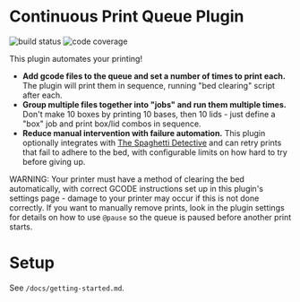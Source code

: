 # Continuous Print Queue Plugin

![build status](https://img.shields.io/travis/smartin015/continuousprint/master?style=plastic)
![code coverage](https://img.shields.io/codecov/c/github/smartin015/continuousprint/master)

This plugin automates your printing!

* **Add gcode files to the queue and set a number of times to print each.** The plugin will print them in sequence, running "bed clearing" script after each.
* **Group multiple files together into "jobs" and run them multiple times.** Don't make 10 boxes by printing 10 bases, then 10 lids - just define a "box" job and print box/lid combos in sequence.
* **Reduce manual intervention with failure automation.** This plugin optionally integrates with [The Spaghetti Detective](https://www.thespaghettidetective.com/) and can retry prints that fail to adhere to the bed, with configurable limits on how hard to try before giving up.

WARNING: Your printer must have a method of clearing the bed automatically, with correct GCODE instructions set up in this plugin's settings page - damage to your printer may occur if this is not done correctly. If you want to manually remove prints, look in the plugin settings for details on how to use `@pause` so the queue is paused before another print starts.

# Setup

See `/docs/getting-started.md`.

